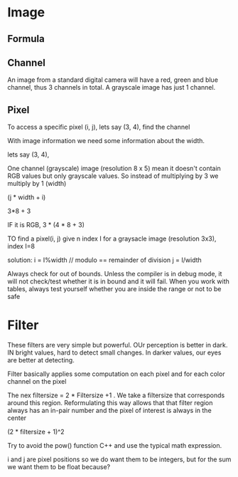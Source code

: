 # Image

## Formula

## Channel
An image from a standard digital camera will have a red, green and blue channel, thus 3 channels in total. A grayscale image has just 1 channel. 

## Pixel
To access a specific pixel (i, j), lets say (3, 4), find the channel 

With image information we need some information about the width.

 lets say (3, 4), 

One channel (grayscale) image (resolution 8 x 5) mean it doesn't contain RGB values but only grayscale values. So instead of multiplying by 3 we multiply by 1 (width)

(j * width + i)

3*8 + 3

IF it is RGB, 3 * (4 * 8  + 3)

TO find a pixel(i, j) give n index I for a graysacle image (resolution 3x3), index I=8

solution: 
i = I%width // modulo == remainder of division
j = I/width                     

Always check for out of bounds. Unless the compiler is in debug mode, it will not check/test whether it is in bound and it will fail. When you work with tables, always test yourself whether you are inside the range or not to be safe

# Filter
These filters are very simple but powerful. OUr perception is better in dark. IN bright values, hard to detect small changes. In darker values, our eyes are better at detecting. 

Filter basically applies some computation on each pixel and for each color channel on the pixel

The nex filtersize = 2 * Filtersize +1 .  We take a filtersize that corresponds around this region. Reformulating this way allows that that filter region always has an in-pair number and the pixel of interest is always in the center

(2 * filtersize + 1)^2

Try to avoid the pow() function C++ and use the typical math expression.

i and j are pixel positions so we do want them to be integers, but for the sum we want them to be float because?
